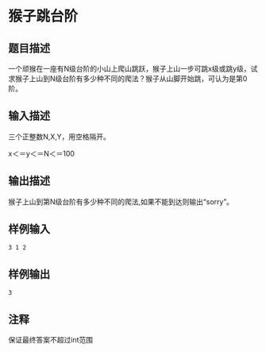 # 猴子跳台阶

## 题目描述

一个顽猴在一座有N级台阶的小山上爬山跳跃，猴子上山一步可跳x级或跳y级，试求猴子上山到N级台阶有多少种不同的爬法？猴子从山脚开始跳，可认为是第0阶。

## 输入描述

三个正整数N,X,Y，用空格隔开。

x＜＝y＜＝N＜＝100

## 输出描述

猴子上山到第N级台阶有多少种不同的爬法,如果不能到达则输出“sorry”。

## 样例输入

	3 1 2

## 样例输出

	3

## 注释

保证最终答案不超过int范围